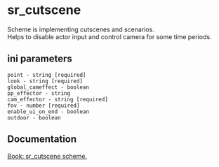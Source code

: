 # sr_cutscene

Scheme is implementing cutscenes and scenarios. <br/>
Helps to disable actor input and control camera for some time periods.

## ini parameters

```
point - string [required]
look - string [required]
global_cameffect - boolean
pp_effector - string
cam_effector - string [required]
fov - number [required]
enable_ui_on_end - boolean
outdoor - boolean
```

## Documentation

[Book: sr_cutscene scheme.](https://xray-forge.github.io/stalker-xrf-book/script_engine/schemes/sr_cutscene.html)
